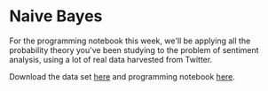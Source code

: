 # Naive Bayes

For the programming notebook this week, we'll be applying all the probability
theory you've been studying to the problem of sentiment analysis, using a lot
of real data harvested from Twitter.

Download the data set [here](sentiment_data.zip) and programming notebook
[here](naive_bayes.ipynb).
